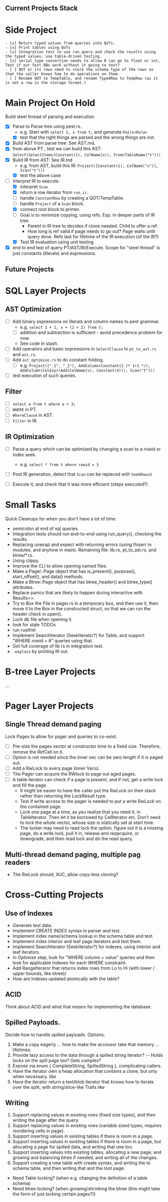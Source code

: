 Current Projects Stack
----------------------

# Side Project

    - [x] Return typed values from queries into QoTs.
    - [x] Print tables using QoTs
    - [x] Integration test to use run_query and check the results using the typed values. use table-driven testing.
    - [x] serial_type convertion needs to allow 0 can go to float or int.  Test if our test DBs work without it going to text?
    - [ ] QOT or its rows need to store the schema type of the rows so that the caller knows how to do operations on them.
    - [ ] Rename QOT to TempTable, and rename TypedRow to TempRow (as it is not a row in the storage format.)

# Main Project On Hold
Build steel thread of parsing and execution.
- [x] Parse to Parse tree using pest.rs.
  - e.g. Start with `select 1, x from t;` and generate `Pairs<Rule>`
  - [x] test that the right things are parsed and the wrong things are not.
- [x]  Build AST from parse tree: See AST.md.
  - [x] from above PT , test we can build this AST: `Select(SelectItems(Constant(1), ColName(x)), From(TableName("t")))`
-  [x] Build IR from AST: See IR.md
    - e.g. from AST, build this IR: `Project([Constant(1), ColName("x")], Scan("t")))`
    - [x] test the above case
-  [ ] Interpret IR to execute.
    - [x] interpret `Scan`
    - [x] return a row iterator from `run_ir`.
    - [ ] handle `ConstantRow` by creating a QOT/TempTable.
    - [ ] handle `Project` of a `Scan` block.
    - [x] connect root block to printer.
    - [ ] Goal is to minimize copying, using refs.  Esp. in deeper parts of IR tree.
      - Parent in IR tree to decides if clone needed.  Child to offer a ref.
      - How long is ref valid if page needs to go out?  Page waits until query done.  Refs last for lifetime of the IR execution (of the IR?)
    - [x] Test IR evaluation using unit testing.
-  [x] end to end test of query PT/AST/IR/Execute.
Scope for "steel thread" is just constants (literals) and expressions.

Future Projects
----------------

# SQL Layer Projects

## AST Optimization

- [ ] Add binary expressions on literals and column names to pest grammar.
  - e.g.  `select 1 + 1, x + (2 + 2) from t;`
  - [ ] addition and subtraction is sufficient - avoid precedence problem for now.
  - See code in stash.
- [ ] Add operators and basic expressions in `SelectClause` to `pt_to_ast.rs` and `ast.rs`.
- [ ] Add `ast_optimize.rs` to do constant folding.
  - [ ] e.g.  `Project(["_1", "_2"], AddColumn(Constant(2 /* 1+1 */), AddColumn(ColExpr(Add(ColName(x), Constant(4))), Scan("t")))`
- [ ] test execution of such queries.

## Filter
- [ ] `select a from t where a > 3;`
- [ ] `WHERE` in PT.
- [ ] `WhereClause` in AST.
- [ ] `Filter` in IR.

## IR Optimization
- [ ] Parse a query which can be optimized by changing a scan to a rowid or index seek.
  - e.g. `select * from t where rowid = 3`
- [ ] Post IR generation, detect that `Scan` can be replaced with  `SeekRowid`
- [ ] Execute it, and check that it was more efficient (steps executed?)


# Small Tasks

Quick Cleanups for when you don't have a lot of time:
- semicolon at end of sql queries.
- Integration tests should run end-to-end using run_query(), checking the results.
- Replacing unwrap and expect with returning errors (using thiserr in modules, and anyhow in main).
  Remaining file: lib.rs, pt_to_ast.rs, and btree/*.rs.
- Using clippy.
- Improve the CLI to allow opening named files.
- Make a Pager::Page object that has is_present(), purpose(), start_offset(), and data() methods.
- Make a Btree::Page object that has btree_header() and btree_type() attributes.
- Replace panics that are likely to happen during interactive with Results<>.
- Try to Box the File in pager.rs in a temporary box, and then use it, then move it to the Box in the constructed struct,
  so that we can run the header check in open().
- Lock db file when opening it.
- look for stale TODOs
- run rustfmt
- Implement SearchIterator (SeekIterator?) for Table, and support "WHERE rowid = #" queries using that.
- Get full coverage of lib.rs in integration test.
- `.explain` by printing IR out.


# B-tree Layer Projects
...

# Pager Layer Projects

## Single Thread demand paging

Lock Pages to allow for pager and queries to co-exist.
- [ ] Pre-size the pages vector at constructor time to a fixed size.  Therefore, remove the RefCell on it.
- [ ] Option is not needed since the inner vec can be zero length if it is paged out.
- [ ] Add a RwLock to every page (inner Vecs).
- [ ] The Pager can acquire the RWlock to page out aged pages.
- [ ] A table iterator can check if a page is present, and if not, get a write lock and fill the page.
    - It might be easier to have the caller put the RwLock on their stack rather than returning the LockResult type.
    - Test if write access to the pager is needed to put a write RwLock on the contained page.
    - Lock one page at a time, as you realize that you need it, in TableIterator.  Then let it be borrowed by CellIterator etc. Don't need to lock the whole vector, whose size is statically set at start time.
    - The locker may need to read lock the option, figure out it is a missing page, do a write lock, pull it in, release and reqacquire, or downgrade, and then read lock and do the read query.

## Multi-thread demand paging, multiple pag readers
- The RwLock should, IIUC, allow copy-less cloning?

# Cross-Cutting Projects

## Use of Indexes
- Generate test data.
- Implement CREATE INDEX syntax in parser and test.
- Implement index name/schema lookup in the schema table and test.
- Implement index interior and leaf page iterators and test them.
- Implement SearchIterator (SeekIterator?) for indexes, using interior and leaf iterators.
- In Optimize step, look for  "WHERE column = value" queries and then look for applicable indexes for each WHERE constraint.
- Add RangeIteraror that returns index rows from Lo to Hi (with lower / upper bounds, like btree)/
- How are Indexes updated atomically with the table?

## ACID

Think about ACID and what that means for implementing the database.


## Spilled Payloads.
Decide how to handle spilled payloads.  Options:

  1. Make a copy eagerly ... how to make the accessor take that memory ... lifetimes.
  1. Provide lazy access to the data through a spilled string iterator?  -- Holds locks on the spill page too?  Gets complex?
  1. Expose via enum { CompleteString, SpilledString }, complicating callers.
  1. Have the iterator own a heap allocation that contains a clone, but only when necessary. *like*
  1. Have the iterator return a text/blob iterator that knows how to iterate over the split, with string/slice-like Traits *like*

## Writing

  1. Support replacing values in existing rows (fixed size types), and then writing the page after the query.
  1. Support replacing values in existing rows (variable sized types, requires reordering cells in page).
  1. Support inserting values in existing tables if there is room in a page.
  1. Support inserting values in existing tables if there is room in a page, but allocating a page for spilled data, and writing that one too.
  1. Support inserting values into existing tables, allocating a new page, and growing and balancing btree if needed, and writing all of the changes.
  1. Support creating a new table with create syntax, and writing the to schema table, and then writing that and the root page.

- Need Table locking? (when e.g. changing the definition of a table schema)
- Need btree locking? (when growing/shrinking the btree (this might take the form of just locking certain pages?))
